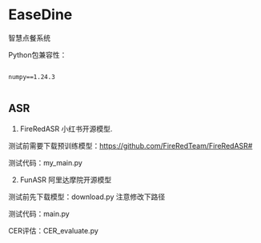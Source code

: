 # EaseDine
智慧点餐系统

Python包兼容性：
```python=3.10

numpy==1.24.3


```
## ASR
1. FireRedASR
小红书开源模型.

测试前需要下载预训练模型：https://github.com/FireRedTeam/FireRedASR#

测试代码：my_main.py

2. FunASR
阿里达摩院开源模型

测试前先下载模型：download.py 注意修改下路径

测试代码：main.py

CER评估：CER_evaluate.py